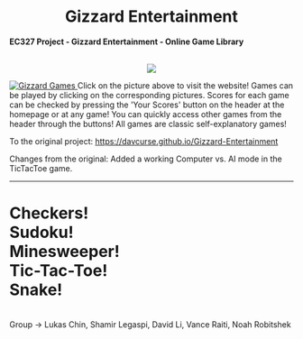 <center> <h1> Gizzard Entertainment </h> </center>
<strong>EC327 Project - Gizzard Entertainment - Online Game Library</strong>
<p align="center">
<br>
<a href="./LICENSE"><img src="https://img.shields.io/badge/license-MIT-blue.svg"></a>
</p>
<p>
</p>

<a href = "https://lchin10.github.io/Gizzard-Entertainment">![Gizzard Games](/pictures/websitepreview.png) </a>
Click on the picture above to visit the website! Games can be played by clicking on the corresponding pictures. Scores for each game can be checked by pressing the 'Your Scores' button on the header at the homepage or at any game! You can quickly access other games from the header through the buttons! All games are classic self-explanatory games! 

<a>To the original project: <a href = "https://davcurse.github.io/Gizzard-Entertainment">https://davcurse.github.io/Gizzard-Entertainment</a></a>
<p></p>
<a>Changes from the original: Added a working Computer vs. AI mode in the TicTacToe game.</a>
<p></p>

<hr>
<h1>Checkers!
<br>
Sudoku!
<br>
Minesweeper!
<br>
Tic-Tac-Toe!
<br>
Snake!
</h1>
<br>
Group -> Lukas Chin, Shamir Legaspi, David Li, Vance Raiti, Noah Robitshek
